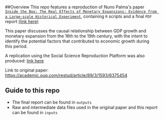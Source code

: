 ##Overview
This repo features a reproduction of Nuno Palma's paper [`Inside the Box: The Real Effects of Monetary Expansions: Evidence from a Large-scale Historical Experiment`](https://doi.org/10.1093/restud/rdab042), containing `R` scripts and a final `PDF` report [(link here)](https://github.com/JunweiZhang130/Replication-for-The-real-effects-of-monetary-expansions-evidence-from-a-large-scale-history.git)

This paper discusses the causal relationship between GDP growth and monetary expansion from the 16th to the 19th century, with the intent to identify the potential factors that contributed to economic growth during this period.

A replication using the Social Science Reproduction Platform was also produced: [link here](	https://www.socialsciencereproduction.org/reproductions/8d4a8d6c-9f9f-44dc-bd97-9c810ed677f6/index)

Link to original paper: https://academic.oup.com/restud/article/89/3/1593/6375454

## Guide to this repo
- The final report can be found in `outputs`
- Raw and intermediate data files used in the original paper and this report can be found in `inputs`
